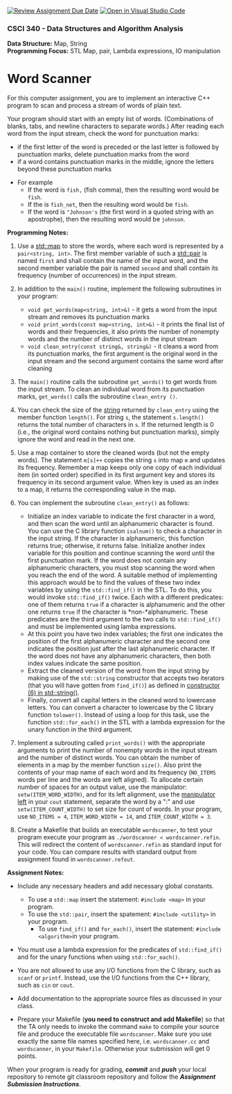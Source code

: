 [![Review Assignment Due Date](https://classroom.github.com/assets/deadline-readme-button-24ddc0f5d75046c5622901739e7c5dd533143b0c8e959d652212380cedb1ea36.svg)](https://classroom.github.com/a/yayRA1Kg)
[![Open in Visual Studio Code](https://classroom.github.com/assets/open-in-vscode-718a45dd9cf7e7f842a935f5ebbe5719a5e09af4491e668f4dbf3b35d5cca122.svg)](https://classroom.github.com/online_ide?assignment_repo_id=12218255&assignment_repo_type=AssignmentRepo)
### CSCI 340 - Data Structures and Algorithm Analysis

**Data Structure:** Map, String <BR>
**Programming Focus:** STL Map, pair, Lambda expressions, IO manipulation

# Word Scanner

For this computer assignment, you are to implement an interactive C++ program to scan and process a stream of words of plain text.

Your program should start with an empty list of words. (Combinations of blanks, tabs, and newline characters to separate words.) After reading each word from the input stream, check the word for punctuation marks:

- if the first letter of the word is preceded or the last letter is followed by punctuation marks, delete punctuation marks from the word
- if a word contains punctuation marks in the middle, ignore the letters beyond these punctuation marks

* For example
  - If the word is `fish,` (fish comma), then the resulting word would be `fish`.
  - If the is `fish_net`, then the resulting word would be `fish`.
  - If the word is `"Johnson's` (the first word in a quoted string with an apostrophe), then the resulting word would be `johnson`. 

**Programming Notes:**

1. Use a [std::map](https://en.cppreference.com/w/cpp/container/map) to store the words, where each word is represented by a `pair<string, int>`. The first member variable of such a [std::pair](https://en.cppreference.com/w/cpp/utility/pair) is named `first` and shall contain the name of the input word, and the second member variable the pair is named `second` and shall contain its frequency (number of occurrences) in the input stream. 

2. In addition to the `main()` routine, implement the following subroutines in your program:
    - `void get_words(map<string, int>&)` - it gets a word from the input stream and removes its punctuation marks
    - `void print_words(const map<string, int>&)` - it prints the final list of words and their frequencies, it also prints the number of nonempty words and the number of distinct words in the input stream
    - `void clean_entry(const string&, string&)` - it cleans a word from its punctuation marks, the first argument is the original word in the input stream and the second argument contains the same word after cleaning

3. The `main()` routine calls the subroutine `get_words()` to get words from the input stream. To clean an individual word from its punctuation marks, `get_words()` calls the subroutine `clean_entry ()`.

4. You can check the size of the [string](http://www.cplusplus.com/reference/string/string/?kw=string) returned by `clean_entry` using the member function `length()`. For string `s`, the statement `s.length()` returns the total number of characters in `s`. If the returned length is 0 (i.e., the original word contains nothing but punctuation marks), simply ignore the word and read in the next one.

5. Use a map container to store the cleaned words (but not the empty words). The statement  `m[s]++` copies the string `s` into map `m` and updates its frequency. Remember a map keeps only one copy of each individual item (in sorted order) specified in its first argument key and stores its frequency in its second argument value. When key is used as an index to a map, it returns the corresponding value in the map.

6. You can implement the subroutine `clean_entry()` as follows:
    - Initialize an index variable to indicate the first character in a word, and then scan the word until an alphanumeric character is found. You can use the C library function `isalnum()` to check a character in the input string. If the character is alphanumeric, this function returns true; otherwise, it returns false. Initialize another index variable for this position and continue scanning the word until the first punctuation mark. If the word does not contain any alphanumeric characters, you must stop scanning the word when you reach the end of the word. A suitable method of implementing this approach would be to find the values of these two index variables by using the `std::find_if()` in the STL. To do this, you would invoke `std::find_if()` twice.  Each with a different predicates: one of them returns `true` if a character is alphanumeric and the other one returns `true` if the character is *non-*alphanumeric. These predicates are the third argument to the two calls to `std::find_if()` and must be implemented using lamba expressions.
    - At this point you have two index variables; the first one indicates the position of the first alphanumeric character and the second one indicates the position just after the last alphanumeric character. If the word does not have any alphanumeric characters, then both index values indicate the same position.
    - Extract the cleaned version of the word from the input string by making use of the `std::string` constructor that accepts two iterators (that you will have gotten from `find_if()`) as defined in [constructor (6) in std::string()](https://en.cppreference.com/w/cpp/string/basic_string/basic_string).
    - Finally, convert all capital letters in the cleaned word to lowercase letters. You can convert a character to lowercase by the C library function `tolower()`. Instead of using a loop for this task, use the function `std::for_each()` in the STL with a lambda expression for the unary function in the third argument.

7. Implement a subrouting called `print_words()` with the appropriate arguments to print the number of nonempty words in the input stream and the number of distinct words. You can obtain the number of elements in a map by the member function `size()`. Also print the contents of your map name of each word and its frequency (`NO_ITEMS` words per line and the words are left aligned). To allocate certain number of spaces for an output value, use the manipulator: `setw(ITEM_WORD_WIDTH)`, and for its left alignment, use the [manipulator left](http://www.cplusplus.com/reference/ios/left/) in your `cout` statement, separate the word by a ":" and use `setw(ITEM_COUNT_WIDTH)` to set size for count of words. In your program, use `NO_ITEMS = 4`, `ITEM_WORD_WIDTH = 14`, and `ITEM_COUNT_WIDTH = 3`.
	
8. Create a Makefile that builds an executable `wordscanner`, to test your program execute your program as `./wordscanner < wordscanner.refin`. This will redirect the content of `wordscanner.refin` as standard input for your code.  You can compare results with standard output from assignment found in `wordscanner.refout`. 

**Assignment Notes:**

* Include any necessary headers and add necessary global constants.
  - To use a `std::map` insert the statement: `#include <map>` in your program.
  - To use the `std::pair`, insert the spatement: `#include <utility>` in your program.
	- To use `find_if()` and `for_each()`, insert the statement: `#include <algorithm>`in your program.

* You must use a lambda expression for the predicates of `std::find_if()` and for the unary functions when using `std::for_each()`.

* You are not allowed to use any I/O functions from the C library, such as `scanf` or `printf`. Instead, use the I/O functions from the C++ library, such as `cin` or `cout`.

- Add documentation to the appropriate source files as discussed in your class.

* Prepare your Makefile (**you need to construct and add Makefile**) so that the TA only needs to invoke the command `make` to compile your source file and produce the executable file `wordscanner`.  Make sure you use exactly the same file names specified here, i.e. `wordscanner.cc` and `wordscanner`, in your `Makefile`. Otherwise your submission will get 0 points.

When your program is ready for grading, ***commit*** and ***push*** your local repository to remote git classroom repository and follow the _**Assignment Submission Instructions**_.
